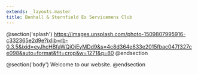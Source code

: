 ```yaml
---
extends: _layouts.master
title: Benhall & Sternfield Ex Servicemens Club
---
```


@section('splash')
https://images.unsplash.com/photo-1509807995916-c332365e2d9e?ixlib=rb-0.3.5&ixid=eyJhcHBfaWQiOjEyMDd9&s=4c8d364e633e2015fbac047f327ce098&auto=format&fit=crop&w=1271&q=80
@endsection

@section('body')
Welcome to our website.
@endsection